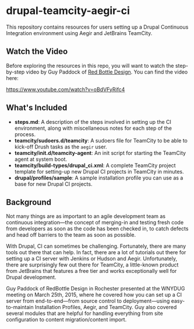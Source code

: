 # drupal-teamcity-aegir-ci
This repository contains resources for users setting up a Drupal Continuous Integration environment using Aegir and JetBrains TeamCity.

## Watch the Video
Before exploring the resources in this repo, you will want to watch the step-by-step video by Guy Paddock of [Red Bottle Design](http://redbottledesign.com). You can find the video here:

https://www.youtube.com/watch?v=oBdVFyRifc4

## What's Included
- **steps.md**: A description of the steps involved in setting up the CI environment, along with miscellaneous notes for each step of the process.
- **teamcity/sudoers.d/teamcity**: A sudoers file for TeamCity to be able to kick-off Drush tasks as the `aegir` user.
- **teamcity/init.d/teamcity-agent**: An init script for starting the TeamCity agent at system boot.
- **teamcity/build-types/drupal_ci.xml**: A complete TeamCity project template for setting-up new Drupal CI projects in TeamCity in minutes.
- **drupal/profiles/sample**: A sample installation profile you can use as a base for new Drupal CI projects.

## Background
Not many things are as important to an agile development team as continuous integration—the concept of merging-in and testing fresh code from developers as soon as the code has been checked in, to catch defects and head off barriers to the team as soon as possible.

With Drupal, CI can sometimes be challenging. Fortunately, there are many tools out there that can help. In fact, there are a lot of tutorials out there for setting up a CI server with Jenkins or Hudson and Aegir. Unfortunately, there are surprisingly few out there for TeamCity, a little-known product from JetBrains that features a free tier and works exceptionally well for Drupal development.

Guy Paddock of RedBottle Design in Rochester presented at the WNYDUG meeting on March 25th, 2015, where he covered how you can set up a CI server from end-to-end—from source control to deployment—using easy-to-maintain Installation Profiles, Aegir, and TeamCity. Guy also covered several modules that are helpful for handling everything from site configuration to content migration/content import.
